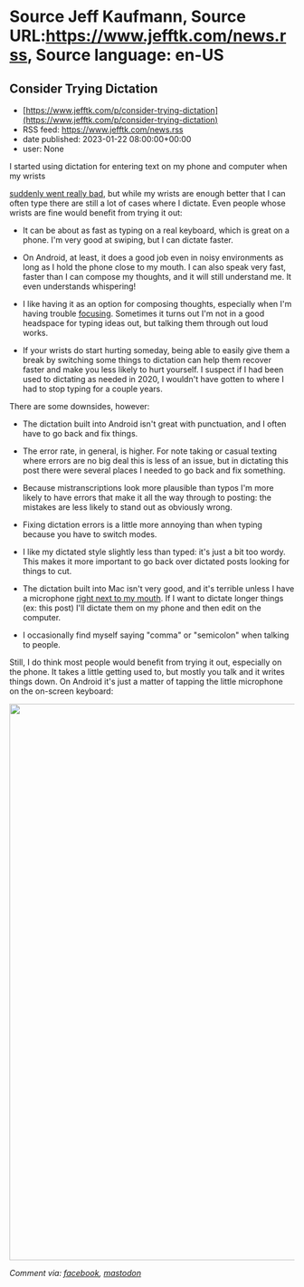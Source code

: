 # Source Jeff Kaufmann, Source URL:https://www.jefftk.com/news.rss, Source language: en-US

## Consider Trying Dictation
 - [https://www.jefftk.com/p/consider-trying-dictation](https://www.jefftk.com/p/consider-trying-dictation)
 - RSS feed: https://www.jefftk.com/news.rss
 - date published: 2023-01-22 08:00:00+00:00
 - user: None

<p><span>

I started using dictation for entering text on my phone and computer
when my wrists </span>

<a href="https://www.jefftk.com/p/wrist-issues">suddenly went really bad</a>,
but while my wrists are enough better that I can often type there are
still a lot of cases where I dictate. Even people whose wrists are
fine would benefit from trying it out:



<p>

</p>

<ul>

<li><p>It can be about as fast as typing on a real keyboard, which is
great on a phone. I'm very good at swiping, but I can dictate
faster.

</p></li>
<li><p>On Android, at least, it does a good job even in noisy
environments as long as I hold the phone close to my mouth. I can also
speak very fast, faster than I can compose my thoughts, and it will
still understand me. It even understands whispering!

</p></li>
<li><p>I like having it as an option for composing thoughts,
especially when I'm having trouble <a href="https://www.jefftk.com/p/focus">focusing</a>. Sometimes it turns out I'm not in a good
headspace for typing ideas out, but talking them through out loud
works.

</p></li>
<li><p>If your wrists do start hurting someday, being able to easily
give them a break by switching some things to dictation can help them
recover faster and make you less likely to hurt yourself. I suspect if
I had been used to dictating as needed in 2020, I wouldn't have gotten
to where I had to stop typing for a couple years.

</p></li>
</ul>



<p>

There are some downsides, however:

</p>

<p>

</p>

<ul>

<li><p>The dictation built into Android isn't great with punctuation, and I
often have to go back and fix things.

</p></li>
<li><p>The error rate, in general, is higher. For note taking or casual
texting where errors are no big deal this is less of an issue, but in
dictating this post there were several places I needed to go back and
fix something.

</p></li>
<li><p>Because mistranscriptions look more plausible than typos I'm
more likely to have errors that make it all the way through to
posting: the mistakes are less likely to stand out as obviously wrong.

</p></li>
<li><p>Fixing dictation errors is a little more annoying than when typing
because you have to switch modes.

</p></li>
<li><p>I like my dictated style slightly less than typed: it's just a bit
too wordy. This makes it more important to go back over dictated posts
looking for things to cut.

</p></li>
<li><p>The dictation built into Mac isn't very good, and it's terrible
unless I have a microphone <a href="https://www.jefftk.com/p/wired-headsets-for-video-calls">right next to my
mouth</a>. If I want to dictate longer things (ex: this post) I'll
dictate them on my phone and then edit on the computer.

</p></li>
<li><p>I occasionally find myself saying "comma" or "semicolon" when
talking to people.

</p></li>
</ul>



<p>

Still, I do think most people would benefit from trying it out,
especially on the phone.  It takes a little getting used to, but
mostly you talk and it writes things down.  On Android it's just a
matter of tapping the little microphone on the on-screen keyboard:

</p>

<p>

<a href="https://www.jefftk.com/android-keyboard-button-for-dictation-big.jpg"><img class="mobile-fullwidth" height="983" src="https://www.jefftk.com/android-keyboard-button-for-dictation.jpg" width="550" /><div class="image-vertical-spacer"></div></a>

  </p>

<p><i>Comment via: <a href="https://www.facebook.com/jefftk/posts/pfbid02NneXtotZ5uEPcQabCDuPR7Lp2S2MMufg82C8WhjR1Q5XV4pppM2yJaBFv6ktjEbel">facebook</a>, <a href="https://mastodon.mit.edu/@jefftk/109735290218614818">mastodon</a></i></p>
